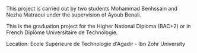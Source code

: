 This project is carried out by two students Mohammad Benhssain and Nezha Matraoui under the supervision of Ayoub Benali.

This is the graduation project for the Higher National Diploma (BAC+2) or in French Diplôme Universitaire de Technologie.

Location: Ecole Supérieure de Technologie d'Agadir - Ibn Zohr University
